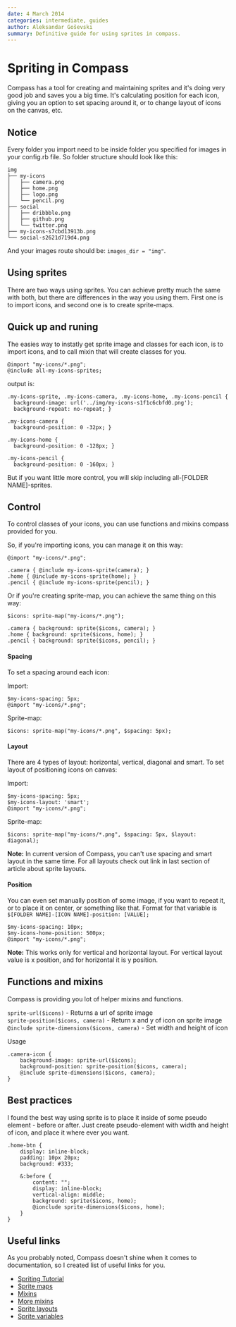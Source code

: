 ```yaml
---
date: 4 March 2014
categories: intermediate, guides
author: Aleksandar Goševski
summary: Definitive guide for using sprites in compass.
---
```


# Spriting in Compass

Compass has a tool for creating and maintaining sprites and it's doing very good job and saves you a big time. It's calculating position for each icon, giving you an option to set spacing around it, or to change layout of icons on the canvas, etc.

## Notice
Every folder you import need to be inside folder you specified for images in your config.rb file. So folder structure should look like this:

```
img
├── my-icons
│   ├── camera.png
│   ├── home.png
│   ├── logo.png
│   └── pencil.png
├── social
│   ├── dribbble.png
│   ├── github.png
│   └── twitter.png
├── my-icons-s7cbd13913b.png
└── social-s2621d719d4.png
```

And your images route should be: `images_dir = "img"`.

## Using sprites
There are two ways using sprites. You can achieve pretty much the same with both, but there are differences in the way you using them. First one is to import icons, and second one is to create sprite-maps.

## Quick up and runing
The easies way to instatly get sprite image and classes for each icon, is to import icons, and to call mixin that will create classes for you.

```
@import "my-icons/*.png";
@include all-my-icons-sprites;
```

output is:

```
.my-icons-sprite, .my-icons-camera, .my-icons-home, .my-icons-pencil {
  background-image: url('../img/my-icons-s1f1c6cbfd0.png');
  background-repeat: no-repeat; }

.my-icons-camera {
  background-position: 0 -32px; }

.my-icons-home {
  background-position: 0 -128px; }

.my-icons-pencil {
  background-position: 0 -160px; }
```

But if you want little more control, you will skip including all-[FOLDER NAME]-sprites.

## Control
To control classes of your icons, you can use functions and mixins compass provided for you.

So, if you're importing icons, you can manage it on this way:

```
@import "my-icons/*.png";

.camera { @include my-icons-sprite(camera); }
.home { @include my-icons-sprite(home); }
.pencil { @include my-icons-sprite(pencil); }
```

Or if you're creating sprite-map, you can achieve the same thing on this way:

```
$icons: sprite-map("my-icons/*.png");

.camera { background: sprite($icons, camera); }
.home { background: sprite($icons, home); }
.pencil { background: sprite($icons, pencil); }
```

#### Spacing
To set a spacing around each icon:

Import:

```
$my-icons-spacing: 5px;
@import "my-icons/*.png";
```

Sprite-map:

```
$icons: sprite-map("my-icons/*.png", $spacing: 5px);
```

#### Layout
There are 4 types of layout: horizontal, vertical, diagonal and smart. To set layout of positioning icons on canvas:

Import:

```
$my-icons-spacing: 5px;
$my-icons-layout: 'smart';
@import "my-icons/*.png";
```

Sprite-map:

```
$icons: sprite-map("my-icons/*.png", $spacing: 5px, $layout: diagonal);
```

**Note:** In current version of Compass, you can't use spacing and smart layout in the same time. For all layouts check out link in last section of article about sprite layouts.

#### Position
You can even set manually position of some image, if you want to repeat it, or to place it on center, or something like that. Format for that variable is `$[FOLDER NAME]-[ICON NAME]-position: [VALUE];`

```
$my-icons-spacing: 10px;
$my-icons-home-position: 500px;
@import "my-icons/*.png";
```

**Note:** This works only for vertical and horizontal layout. For vertical layout value is x position, and for horizontal it is y position.

## Functions and mixins
Compass is providing you lot of helper mixins and functions.

`sprite-url($icons)` - Returns a url of sprite image <br />
`sprite-position($icons, camera)` - Return x and y of icon on sprite image <br />
`@include sprite-dimensions($icons, camera)` - Set width and height of icon

Usage

```
.camera-icon {
    background-image: sprite-url($icons);
    background-position: sprite-position($icons, camera);
    @include sprite-dimensions($icons, camera);
}
```

## Best practices
I found the best way using sprite is to place it inside of some pseudo element - before or after. Just create pseudo-element with width and height of icon, and place it where ever you want.

```
.home-btn {
    display: inline-block;
    padding: 10px 20px;
    background: #333;

    &:before {
        content: "";
        display: inline-block;
        vertical-align: middle;
        background: sprite($icons, home);
        @ionclude sprite-dimensions($icons, home);
    }
}
```

## Useful links
As you probably noted, Compass doesn't shine when it comes to documentation, so I created list of useful links for you.

- [Spriting Tutorial](http://compass-style.org/help/tutorials/spriting/)
- [Sprite maps](http://compass-style.org/reference/compass/helpers/sprites/)
- [Mixins](http://compass-style.org/reference/compass/utilities/sprites/base/)
- [More mixins](http://compass-style.org/reference/compass/utilities/sprites/sprite_img/)
- [Sprite layouts](http://compass-style.org/help/tutorials/spriting/sprite-layouts/)
- [Sprite variables](http://compass-style.org/help/tutorials/spriting/customization-options/)